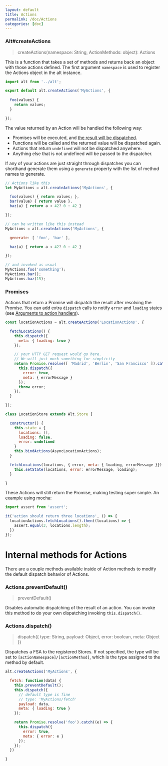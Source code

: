 ```yaml
---
layout: default
title: Actions
permalink: /doc/Actions
categories: [doc]
---
```


### Alt#createActions

> createActions(namespace: String, ActionMethods: object): Actions

This is a function that takes a set of methods and returns back an object with those actions defined. 
The first argument `namespace` is used to register the Actions object in the alt instance. 

```js
import alt from '../alt';

export default alt.createActions('MyActions', {
  
  foo(values) {
    return values;
  }

});
```

The value returned by an Action will be handled the following way:

* Promises will be executed, and [the result will be dispatched](#promises).
* Functions will be called and the returned value will be dispatched again.
* Actions that return `undefined` will not be dispatched anywhere.
* Anything else that is not undefined will be passed to the dispatcher.

If any of your actions are just straight through dispatches you can shorthand generate them using a `generate` property with the list of method names to generate.

```js
// Actions like this
let MyActions = alt.createActions('MyActions', {

  foo(values) { return values; },
  bar(value) { return value },
  baz(a) { return a < 42? 0 : 42 }

});

// can be written like this instead
MyActions = alt.createActions('MyActions', {

  generate: [ 'foo', 'bar' ],

  baz(a) { return a < 42? 0 : 42 }

});

// and invoked as usual
MyActions.foo('something');
MyActions.bar();
MyActions.baz(15);
```

### Promises

Actions that return a Promise will dispatch the result after resolving the Promise. You can add extra `dispatch` calls to notify `error` and `loading` states (see [Arguments to action handlers](/doc/Stores)).

```js
const locationActions = alt.createActions('LocationActions', {

  fetchLocations() {
    this.dispatch({
      meta: { loading: true }
    });

    // your HTTP GET request would go here.
    // We will just mock something for simplicity
    return Promise.resolve([ 'Madrid', 'Berlin', 'San Francisco' ]).catch((errorMessage) => {
      this.dispatch({ 
        error: true, 
        meta: { errorMessage } 
      });
      throw error;
    });
  }

});

class LocationStore extends Alt.Store {

  constructor() {
    this.state = {
      locations: [],
      loading: false,
      error: undefined
    }
    this.bindActions(AsyncLocationActions);
  }

  fetchLocations(locations, { error, meta: { loading, errorMessage }}) {
    this.setState(locations, error: errorMessage, loading);
  }

}
```

These Actions will still return the Promise, making testing super simple. An example using mocha:

```js
import assert from 'assert';

it('action should return three locations', () => {
  locationActions.fetchLocations().then((locations) => {
    assert.equal(3, locations.length);
  })
});
```

# Internal methods for Actions 

There are a couple methods available inside of Action methods to modify the default dispatch behavior of Actions.

### Actions.preventDefault()

> preventDefault() 

Disables automatic dispatching of the result of an action. You can invoke this method to do your own dispatching invoking `this.dispatch()`.

### Actions.dispatch()

> dispatch({ type: String, payload: Object, error: boolean, meta: Object })

Dispatches a FSA to the registered Stores. If not specified, the type will be set to `[actionNamespace]/[actionMethod]`, which is the type assigned to the method by default.

```js
alt.createActions('MyActions', {

  fetch: function(data) {
    this.preventDefault();
    this.dispatch({
      // default type is fine
      // type: 'MyActions/fetch'
      payload: data,
      meta: { loading: true }
    });

    return Promise.resolve('foo').catch((e) => {
      this.dispatch({ 
        error: true, 
        meta: { error: e } 
      });
    });
  })

}
```